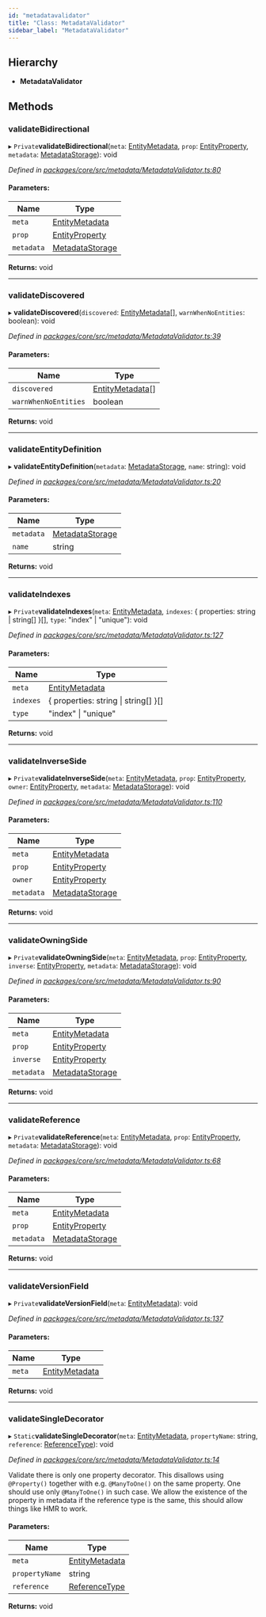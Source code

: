 ```yaml
---
id: "metadatavalidator"
title: "Class: MetadataValidator"
sidebar_label: "MetadataValidator"
---
```


## Hierarchy

* **MetadataValidator**

## Methods

### validateBidirectional

▸ `Private`**validateBidirectional**(`meta`: [EntityMetadata](entitymetadata.md), `prop`: [EntityProperty](../interfaces/entityproperty.md), `metadata`: [MetadataStorage](metadatastorage.md)): void

*Defined in [packages/core/src/metadata/MetadataValidator.ts:80](https://github.com/mikro-orm/mikro-orm/blob/d945b8a11/packages/core/src/metadata/MetadataValidator.ts#L80)*

#### Parameters:

Name | Type |
------ | ------ |
`meta` | [EntityMetadata](entitymetadata.md) |
`prop` | [EntityProperty](../interfaces/entityproperty.md) |
`metadata` | [MetadataStorage](metadatastorage.md) |

**Returns:** void

___

### validateDiscovered

▸ **validateDiscovered**(`discovered`: [EntityMetadata](entitymetadata.md)[], `warnWhenNoEntities`: boolean): void

*Defined in [packages/core/src/metadata/MetadataValidator.ts:39](https://github.com/mikro-orm/mikro-orm/blob/d945b8a11/packages/core/src/metadata/MetadataValidator.ts#L39)*

#### Parameters:

Name | Type |
------ | ------ |
`discovered` | [EntityMetadata](entitymetadata.md)[] |
`warnWhenNoEntities` | boolean |

**Returns:** void

___

### validateEntityDefinition

▸ **validateEntityDefinition**(`metadata`: [MetadataStorage](metadatastorage.md), `name`: string): void

*Defined in [packages/core/src/metadata/MetadataValidator.ts:20](https://github.com/mikro-orm/mikro-orm/blob/d945b8a11/packages/core/src/metadata/MetadataValidator.ts#L20)*

#### Parameters:

Name | Type |
------ | ------ |
`metadata` | [MetadataStorage](metadatastorage.md) |
`name` | string |

**Returns:** void

___

### validateIndexes

▸ `Private`**validateIndexes**(`meta`: [EntityMetadata](entitymetadata.md), `indexes`: { properties: string \| string[]  }[], `type`: &#34;index&#34; \| &#34;unique&#34;): void

*Defined in [packages/core/src/metadata/MetadataValidator.ts:127](https://github.com/mikro-orm/mikro-orm/blob/d945b8a11/packages/core/src/metadata/MetadataValidator.ts#L127)*

#### Parameters:

Name | Type |
------ | ------ |
`meta` | [EntityMetadata](entitymetadata.md) |
`indexes` | { properties: string \| string[]  }[] |
`type` | &#34;index&#34; \| &#34;unique&#34; |

**Returns:** void

___

### validateInverseSide

▸ `Private`**validateInverseSide**(`meta`: [EntityMetadata](entitymetadata.md), `prop`: [EntityProperty](../interfaces/entityproperty.md), `owner`: [EntityProperty](../interfaces/entityproperty.md), `metadata`: [MetadataStorage](metadatastorage.md)): void

*Defined in [packages/core/src/metadata/MetadataValidator.ts:110](https://github.com/mikro-orm/mikro-orm/blob/d945b8a11/packages/core/src/metadata/MetadataValidator.ts#L110)*

#### Parameters:

Name | Type |
------ | ------ |
`meta` | [EntityMetadata](entitymetadata.md) |
`prop` | [EntityProperty](../interfaces/entityproperty.md) |
`owner` | [EntityProperty](../interfaces/entityproperty.md) |
`metadata` | [MetadataStorage](metadatastorage.md) |

**Returns:** void

___

### validateOwningSide

▸ `Private`**validateOwningSide**(`meta`: [EntityMetadata](entitymetadata.md), `prop`: [EntityProperty](../interfaces/entityproperty.md), `inverse`: [EntityProperty](../interfaces/entityproperty.md), `metadata`: [MetadataStorage](metadatastorage.md)): void

*Defined in [packages/core/src/metadata/MetadataValidator.ts:90](https://github.com/mikro-orm/mikro-orm/blob/d945b8a11/packages/core/src/metadata/MetadataValidator.ts#L90)*

#### Parameters:

Name | Type |
------ | ------ |
`meta` | [EntityMetadata](entitymetadata.md) |
`prop` | [EntityProperty](../interfaces/entityproperty.md) |
`inverse` | [EntityProperty](../interfaces/entityproperty.md) |
`metadata` | [MetadataStorage](metadatastorage.md) |

**Returns:** void

___

### validateReference

▸ `Private`**validateReference**(`meta`: [EntityMetadata](entitymetadata.md), `prop`: [EntityProperty](../interfaces/entityproperty.md), `metadata`: [MetadataStorage](metadatastorage.md)): void

*Defined in [packages/core/src/metadata/MetadataValidator.ts:68](https://github.com/mikro-orm/mikro-orm/blob/d945b8a11/packages/core/src/metadata/MetadataValidator.ts#L68)*

#### Parameters:

Name | Type |
------ | ------ |
`meta` | [EntityMetadata](entitymetadata.md) |
`prop` | [EntityProperty](../interfaces/entityproperty.md) |
`metadata` | [MetadataStorage](metadatastorage.md) |

**Returns:** void

___

### validateVersionField

▸ `Private`**validateVersionField**(`meta`: [EntityMetadata](entitymetadata.md)): void

*Defined in [packages/core/src/metadata/MetadataValidator.ts:137](https://github.com/mikro-orm/mikro-orm/blob/d945b8a11/packages/core/src/metadata/MetadataValidator.ts#L137)*

#### Parameters:

Name | Type |
------ | ------ |
`meta` | [EntityMetadata](entitymetadata.md) |

**Returns:** void

___

### validateSingleDecorator

▸ `Static`**validateSingleDecorator**(`meta`: [EntityMetadata](entitymetadata.md), `propertyName`: string, `reference`: [ReferenceType](../enums/referencetype.md)): void

*Defined in [packages/core/src/metadata/MetadataValidator.ts:14](https://github.com/mikro-orm/mikro-orm/blob/d945b8a11/packages/core/src/metadata/MetadataValidator.ts#L14)*

Validate there is only one property decorator. This disallows using `@Property()` together with e.g. `@ManyToOne()`
on the same property. One should use only `@ManyToOne()` in such case.
We allow the existence of the property in metadata if the reference type is the same, this should allow things like HMR to work.

#### Parameters:

Name | Type |
------ | ------ |
`meta` | [EntityMetadata](entitymetadata.md) |
`propertyName` | string |
`reference` | [ReferenceType](../enums/referencetype.md) |

**Returns:** void

